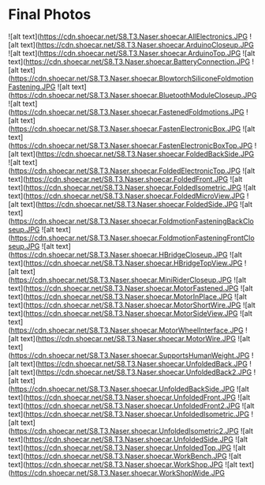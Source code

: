 # Final Photos

![alt text](https://cdn.shoecar.net/S8.T3.Naser.shoecar.AllElectronics.JPG
![alt text](https://cdn.shoecar.net/S8.T3.Naser.shoecar.ArduinoCloseup.JPG
![alt text](https://cdn.shoecar.net/S8.T3.Naser.shoecar.ArduinoTop.JPG
![alt text](https://cdn.shoecar.net/S8.T3.Naser.shoecar.BatteryConnection.JPG
![alt text](https://cdn.shoecar.net/S8.T3.Naser.shoecar.BlowtorchSiliconeFoldmotionFastening.JPG
![alt text](https://cdn.shoecar.net/S8.T3.Naser.shoecar.BluetoothModuleCloseup.JPG
![alt text](https://cdn.shoecar.net/S8.T3.Naser.shoecar.FastenedFoldmotions.JPG
![alt text](https://cdn.shoecar.net/S8.T3.Naser.shoecar.FastenElectronicBox.JPG
![alt text](https://cdn.shoecar.net/S8.T3.Naser.shoecar.FastenElectronicBoxTop.JPG
![alt text](https://cdn.shoecar.net/S8.T3.Naser.shoecar.FoldedBackSide.JPG
![alt text](https://cdn.shoecar.net/S8.T3.Naser.shoecar.FoldedElectronicTop.JPG
![alt text](https://cdn.shoecar.net/S8.T3.Naser.shoecar.FoldedFront.JPG
![alt text](https://cdn.shoecar.net/S8.T3.Naser.shoecar.FoldedIsometric.JPG
![alt text](https://cdn.shoecar.net/S8.T3.Naser.shoecar.FoldedMicroView.JPG
![alt text](https://cdn.shoecar.net/S8.T3.Naser.shoecar.FoldedSide.JPG
![alt text](https://cdn.shoecar.net/S8.T3.Naser.shoecar.FoldmotionFasteningBackCloseup.JPG
![alt text](https://cdn.shoecar.net/S8.T3.Naser.shoecar.FoldmotionFasteningFrontCloseup.JPG
![alt text](https://cdn.shoecar.net/S8.T3.Naser.shoecar.HBridgeCloseup.JPG
![alt text](https://cdn.shoecar.net/S8.T3.Naser.shoecar.HBridgeTopView.JPG
![alt text](https://cdn.shoecar.net/S8.T3.Naser.shoecar.MiniRiderCloseup.JPG
![alt text](https://cdn.shoecar.net/S8.T3.Naser.shoecar.MotorFastened.JPG
![alt text](https://cdn.shoecar.net/S8.T3.Naser.shoecar.MotorInPlace.JPG
![alt text](https://cdn.shoecar.net/S8.T3.Naser.shoecar.MotorShortWire.JPG
![alt text](https://cdn.shoecar.net/S8.T3.Naser.shoecar.MotorSideView.JPG
![alt text](https://cdn.shoecar.net/S8.T3.Naser.shoecar.MotorWheelInterface.JPG
![alt text](https://cdn.shoecar.net/S8.T3.Naser.shoecar.MotorWire.JPG
![alt text](https://cdn.shoecar.net/S8.T3.Naser.shoecar.SupportsHumanWeight.JPG
![alt text](https://cdn.shoecar.net/S8.T3.Naser.shoecar.UnfoldedBack.JPG
![alt text](https://cdn.shoecar.net/S8.T3.Naser.shoecar.UnfoldedBack2.JPG
![alt text](https://cdn.shoecar.net/S8.T3.Naser.shoecar.UnfoldedBackSide.JPG
![alt text](https://cdn.shoecar.net/S8.T3.Naser.shoecar.UnfoldedFront.JPG
![alt text](https://cdn.shoecar.net/S8.T3.Naser.shoecar.UnfoldedFront2.JPG
![alt text](https://cdn.shoecar.net/S8.T3.Naser.shoecar.UnfoldedIsometric.JPG
![alt text](https://cdn.shoecar.net/S8.T3.Naser.shoecar.UnfoldedIsometric2.JPG
![alt text](https://cdn.shoecar.net/S8.T3.Naser.shoecar.UnfoldedSide.JPG
![alt text](https://cdn.shoecar.net/S8.T3.Naser.shoecar.UnfoldedTop.JPG
![alt text](https://cdn.shoecar.net/S8.T3.Naser.shoecar.WorkBench.JPG
![alt text](https://cdn.shoecar.net/S8.T3.Naser.shoecar.WorkShop.JPG
![alt text](https://cdn.shoecar.net/S8.T3.Naser.shoecar.WorkShopWide.JPG